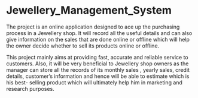 # Jewellery_Management_System
The project is an online application designed to ace up the purchasing process in a
Jewellery shop. It will record all the useful details and can also give information on
the sales that are done online or offline which will help the owner decide whether to
sell its products online or offline.

This project mainly aims at providing fast, accurate and reliable service to
customers. Also, it will be very beneficial to Jewellery shop owners as the manager
can store all the records of its monthly sales , yearly sales, credit details, customer’s
information and hence will be able to estimate which is his best- selling product
which will ultimately help him in marketing and research purposes.
